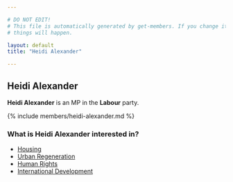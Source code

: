 ```yaml
---

# DO NOT EDIT!
# This file is automatically generated by get-members. If you change it, bad
# things will happen.

layout: default
title: "Heidi Alexander"

---
```


## Heidi Alexander

**Heidi Alexander** is an MP in the **Labour** party.

{% include members/heidi-alexander.md %}

### What is Heidi Alexander interested in?


* [Housing](/interests/housing.html)
* [Urban Regeneration](/interests/urban-regeneration.html)
* [Human Rights](/interests/human-rights.html)
* [International Development](/interests/international-development.html)
